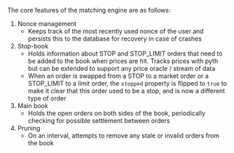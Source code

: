 The core features of the matching engine are as follows:


1. Nonce management
    - Keeps track of the most recently used nonce of the user and persists this to the database for recovery in case of crashes
2. Stop-book
    - Holds information about STOP and STOP_LIMIT orders that need to be added to the book when prices are hit. Tracks prices with pyth but can be extended to support any price oracle / stream of data
    - When an order is swapped from a STOP to a market order or a STOP_LIMIT to a limit order, the `stopped` property is flipped to `true` to make it clear that this order used to be a stop, and is now a different type of order
3. Main book
    - Holds the open orders on both sides of the book, periodically checking for possible settlement between orders
4. Pruning
    - On an interval, attempts to remove any stale or invalid orders from the book